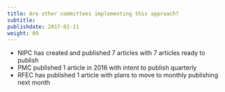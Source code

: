 ```yaml
---
title: Are other committees implementing this approach?
subtitle:
publishdate: 2017-02-11
weight: 09
---
```


* NIPC has created and published 7 articles with 7 articles ready to publish
* PMC published 1 article in 2016 with intent to publish quarterly
* RFEC has published 1 article with plans to move to monthly publishing next month
